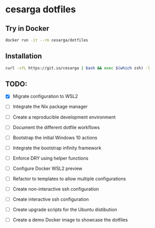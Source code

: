 # cesarga dotfiles

## Try in Docker
```bash
docker run -it --rm cesarga/dotfiles
```

## Installation
```bash
curl -sfL https://git.io/cesarga | bash && exec $(which zsh) -l
```

## TODO:
- [x] Migrate configuration to WSL2
- [ ] Integrate the Nix package manager
- [ ] Create a reproducible development environment
- [ ] Document the different dotfile workflows
- [ ] Bootstrap the initial Windows 10 actions
- [ ] Integrate the bootstrap infinity framework
- [ ] Enforce DRY using helper functions
- [ ] Configure Docker WSL2 preview
- [ ] Refactor to templates to allow multiple configurations
- [ ] Create non-interactive ssh configuration
- [ ] Create interactive ssh configuration
- [ ] Create upgrade scripts for the Ubuntu distibution
- [ ] Create a demo Docker image to showcase the dotfiles

